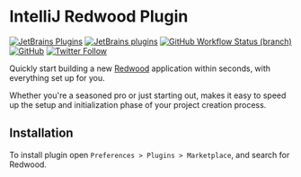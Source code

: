 # IntelliJ Redwood Plugin

[![JetBrains Plugins](https://img.shields.io/jetbrains/plugin/v/00000-redwood)](https://plugins.jetbrains.com/plugin/00000-redwood)
[![JetBrains plugins](https://img.shields.io/jetbrains/plugin/d/00000-redwood)](https://plugins.jetbrains.com/plugin/00000-redwood/versions)
[![GitHub Workflow Status (branch)](https://img.shields.io/github/actions/workflow/status/nekofar/intellij-redwood/build.yml?branch=master)](https://github.com/nekofar/intellij-redwood/actions/workflows/build.yml)
[![GitHub](https://img.shields.io/github/license/nekofar/intellij-redwood)](https://github.com/nekofar/intellij-redwood/blob/master/LICENSE)
[![Twitter Follow](https://img.shields.io/badge/follow-%40nekofar-1DA1F2?logo=twitter&style=flat)](https://twitter.com/nekofar)

<!-- Plugin description -->
Quickly start building a new [Redwood](https://redwoodjs.com/) application within seconds, with everything set up for you.

Whether you're a seasoned pro or just starting out, makes it easy to speed up the setup and initialization phase of your project creation process.
<!-- Plugin description end -->

## Installation

To install plugin open `Preferences > Plugins > Marketplace`, and search for Redwood.

